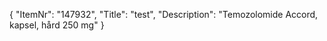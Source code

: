 {
  "ItemNr": "147932",
  "Title": "test",
  "Description": "Temozolomide Accord, kapsel, hård 250 mg"
}